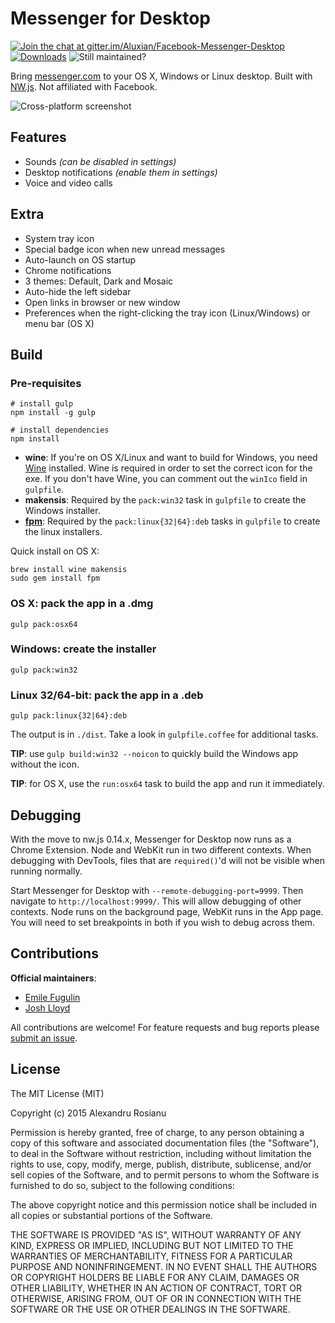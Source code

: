# Messenger for Desktop

<!-- [(Looking for Maintainers)](https://github.com/Aluxian/Facebook-Messenger-Desktop/issues/407) -->

[![Join the chat at gitter.im/Aluxian/Facebook-Messenger-Desktop](https://badges.gitter.im/Join%20Chat.svg)](https://gitter.im/Aluxian/Facebook-Messenger-Desktop?utm_source=badge&utm_medium=badge&utm_campaign=pr-badge&utm_content=badge)
[![Downloads](https://img.shields.io/github/downloads/Aluxian/Facebook-Messenger-Desktop/total.svg)](https://github.com/Aluxian/Facebook-Messenger-Desktop/releases/latest)
![Still maintained?](https://img.shields.io/maintenance/yes/2016.svg)

Bring [messenger.com](https://messenger.com) to your OS X, Windows or Linux desktop. Built with [NW.js](http://nwjs.io/). Not affiliated with Facebook.

![Cross-platform screenshot](screenshot.png)

## Features

* Sounds *(can be disabled in settings)*
* Desktop notifications *(enable them in settings)*
* Voice and video calls

## Extra

* System tray icon
* Special badge icon when new unread messages
* Auto-launch on OS startup
* Chrome notifications
* 3 themes: Default, Dark and Mosaic
* Auto-hide the left sidebar
* Open links in browser or new window
* Preferences when the right-clicking the tray icon (Linux/Windows) or menu bar (OS X)

## Build

### Pre-requisites

    # install gulp
    npm install -g gulp

    # install dependencies
    npm install

* **wine**: If you're on OS X/Linux and want to build for Windows, you need [Wine](http://winehq.org/) installed. Wine is required in order
to set the correct icon for the exe. If you don't have Wine, you can comment out the `winIco` field in `gulpfile`.
* **makensis**: Required by the `pack:win32` task in `gulpfile` to create the Windows installer.
* [**fpm**](https://github.com/jordansissel/fpm): Required by the `pack:linux{32|64}:deb` tasks in `gulpfile` to create the linux installers.

Quick install on OS X:

    brew install wine makensis
    sudo gem install fpm

### OS X: pack the app in a .dmg

    gulp pack:osx64

### Windows: create the installer

    gulp pack:win32

### Linux 32/64-bit: pack the app in a .deb

    gulp pack:linux{32|64}:deb

The output is in `./dist`. Take a look in `gulpfile.coffee` for additional tasks.

**TIP**: use `gulp build:win32 --noicon` to quickly build the Windows app without the icon.

**TIP**: for OS X, use the `run:osx64` task to build the app and run it immediately.

## Debugging

With the move to nw.js 0.14.x, Messenger for Desktop now runs as a Chrome Extension. Node and WebKit run in two different contexts. When debugging
with DevTools, files that are `required()`'d will not be visible when running normally. 

Start Messenger for Desktop with `--remote-debugging-port=9999`. Then navigate to `http://localhost:9999/`. This will allow debugging of other contexts.
Node runs on the background page, WebKit runs in the App page. You will need to set breakpoints in both if you wish to debug across them.

## Contributions

**Official maintainers**:
* [Emile Fugulin](https://github.com/sytten)
* [Josh Lloyd](https://github.com/nevercast)

All contributions are welcome! For feature requests and bug reports please [submit an issue](https://github.com/Aluxian/Facebook-Messenger-Desktop/issues).

## License

The MIT License (MIT)

Copyright (c) 2015 Alexandru Rosianu

Permission is hereby granted, free of charge, to any person obtaining a copy
of this software and associated documentation files (the "Software"), to deal
in the Software without restriction, including without limitation the rights
to use, copy, modify, merge, publish, distribute, sublicense, and/or sell
copies of the Software, and to permit persons to whom the Software is
furnished to do so, subject to the following conditions:

The above copyright notice and this permission notice shall be included in all
copies or substantial portions of the Software.

THE SOFTWARE IS PROVIDED "AS IS", WITHOUT WARRANTY OF ANY KIND, EXPRESS OR
IMPLIED, INCLUDING BUT NOT LIMITED TO THE WARRANTIES OF MERCHANTABILITY,
FITNESS FOR A PARTICULAR PURPOSE AND NONINFRINGEMENT. IN NO EVENT SHALL THE
AUTHORS OR COPYRIGHT HOLDERS BE LIABLE FOR ANY CLAIM, DAMAGES OR OTHER
LIABILITY, WHETHER IN AN ACTION OF CONTRACT, TORT OR OTHERWISE, ARISING FROM,
OUT OF OR IN CONNECTION WITH THE SOFTWARE OR THE USE OR OTHER DEALINGS IN THE
SOFTWARE.

